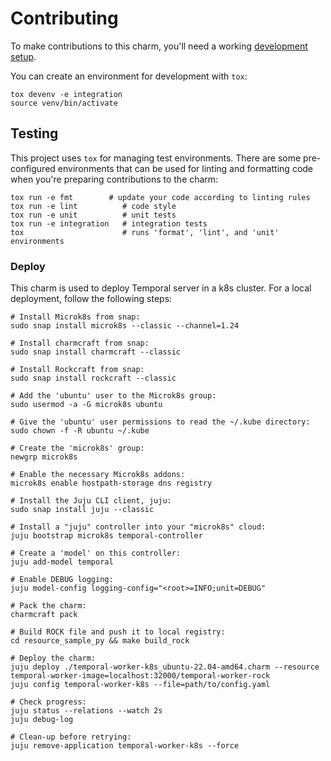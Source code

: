 # Contributing

To make contributions to this charm, you'll need a working
[development setup](https://juju.is/docs/sdk/dev-setup).

You can create an environment for development with `tox`:

```shell
tox devenv -e integration
source venv/bin/activate
```

## Testing

This project uses `tox` for managing test environments. There are some
pre-configured environments that can be used for linting and formatting code
when you're preparing contributions to the charm:

```shell
tox run -e fmt        # update your code according to linting rules
tox run -e lint          # code style
tox run -e unit          # unit tests
tox run -e integration   # integration tests
tox                      # runs 'format', 'lint', and 'unit' environments
```

### Deploy

This charm is used to deploy Temporal server in a k8s cluster. For a local
deployment, follow the following steps:

    # Install Microk8s from snap:
    sudo snap install microk8s --classic --channel=1.24

    # Install charmcraft from snap:
    sudo snap install charmcraft --classic

    # Install Rockcraft from snap:
    sudo snap install rockcraft --classic

    # Add the 'ubuntu' user to the Microk8s group:
    sudo usermod -a -G microk8s ubuntu

    # Give the 'ubuntu' user permissions to read the ~/.kube directory:
    sudo chown -f -R ubuntu ~/.kube

    # Create the 'microk8s' group:
    newgrp microk8s

    # Enable the necessary Microk8s addons:
    microk8s enable hostpath-storage dns registry

    # Install the Juju CLI client, juju:
    sudo snap install juju --classic

    # Install a "juju" controller into your "microk8s" cloud:
    juju bootstrap microk8s temporal-controller

    # Create a 'model' on this controller:
    juju add-model temporal

    # Enable DEBUG logging:
    juju model-config logging-config="<root>=INFO;unit=DEBUG"

    # Pack the charm:
    charmcraft pack

    # Build ROCK file and push it to local registry:
    cd resource_sample_py && make build_rock

    # Deploy the charm:
    juju deploy ./temporal-worker-k8s_ubuntu-22.04-amd64.charm --resource temporal-worker-image=localhost:32000/temporal-worker-rock
    juju config temporal-worker-k8s --file=path/to/config.yaml

    # Check progress:
    juju status --relations --watch 2s
    juju debug-log

    # Clean-up before retrying:
    juju remove-application temporal-worker-k8s --force

